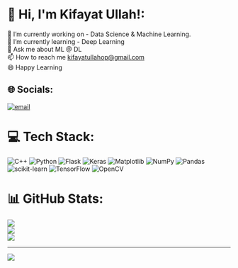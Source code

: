 # 👋 Hi, I'm Kifayat Ullah!:
🔭 I’m currently working on - Data Science & Machine Learning.<br>🌱 I’m currently learning - Deep Learning<br>💬 Ask me about ML @ DL<br>📫 How to reach me kifayatullahop@gmail.com<br>😄 Happy Learning


## 🌐 Socials:
[![email](https://img.shields.io/badge/Email-D14836?logo=gmail&logoColor=white)](mailto:kifayatullahop@gmail.com) 

# 💻 Tech Stack:
![C++](https://img.shields.io/badge/c++-%2300599C.svg?style=for-the-badge&logo=c%2B%2B&logoColor=white) ![Python](https://img.shields.io/badge/python-3670A0?style=for-the-badge&logo=python&logoColor=ffdd54) ![Flask](https://img.shields.io/badge/flask-%23000.svg?style=for-the-badge&logo=flask&logoColor=white) ![Keras](https://img.shields.io/badge/Keras-%23D00000.svg?style=for-the-badge&logo=Keras&logoColor=white) ![Matplotlib](https://img.shields.io/badge/Matplotlib-%23ffffff.svg?style=for-the-badge&logo=Matplotlib&logoColor=black) ![NumPy](https://img.shields.io/badge/numpy-%23013243.svg?style=for-the-badge&logo=numpy&logoColor=white) ![Pandas](https://img.shields.io/badge/pandas-%23150458.svg?style=for-the-badge&logo=pandas&logoColor=white) ![scikit-learn](https://img.shields.io/badge/scikit--learn-%23F7931E.svg?style=for-the-badge&logo=scikit-learn&logoColor=white) ![TensorFlow](https://img.shields.io/badge/TensorFlow-%23FF6F00.svg?style=for-the-badge&logo=TensorFlow&logoColor=white) ![OpenCV](https://img.shields.io/badge/opencv-%23white.svg?style=for-the-badge&logo=opencv&logoColor=white)
# 📊 GitHub Stats:
![](https://github-readme-stats.vercel.app/api?username=kifayat-en&theme=radical&hide_border=false&include_all_commits=false&count_private=false)<br/>
![](https://nirzak-streak-stats.vercel.app/?user=kifayat-en&theme=radical&hide_border=false)<br/>
![](https://github-readme-stats.vercel.app/api/top-langs/?username=kifayat-en&theme=radical&hide_border=false&include_all_commits=false&count_private=false&layout=compact)

---
[![](https://visitcount.itsvg.in/api?id=kifayat-en&icon=0&color=0)](https://visitcount.itsvg.in)

<!-- Proudly created with GPRM ( https://gprm.itsvg.in ) -->
